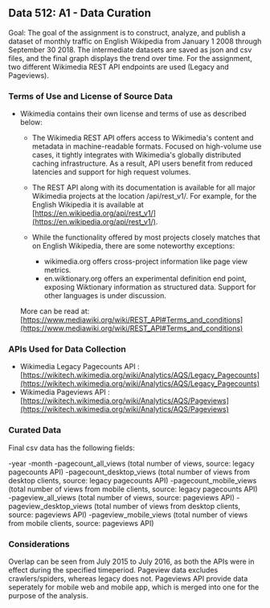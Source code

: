 ## Data 512: A1 - Data Curation

Goal: The goal of the assignment is to construct, analyze, and publish a dataset of monthly traffic on English Wikipedia from January 1 2008 through September 30 2018.
The intermediate datasets are saved as json and csv files, and the final graph displays the trend over time. 
For the assignment, two different Wikimedia REST API endpoints are used (Legacy and Pageviews).

### Terms of Use and License of Source Data
- Wikimedia contains their own license and terms of use as described below:

    - The Wikimedia REST API offers access to Wikimedia's content and metadata in machine-readable formats. Focused on high-volume use cases, it tightly integrates with Wikimedia's globally distributed caching infrastructure. As a result, API users benefit from reduced latencies and support for high request volumes.

    - The REST API along with its documentation is available for all major Wikimedia projects at the location /api/rest_v1/. For example, for the English Wikipedia it is available at [https://en.wikipedia.org/api/rest_v1/](https://en.wikipedia.org/api/rest_v1/).

    - While the functionality offered by most projects closely matches that on English Wikipedia, there are some noteworthy exceptions:

        - wikimedia.org offers cross-project information like page view metrics.
        - en.wiktionary.org offers an experimental definition end point, exposing Wiktionary information as structured data. Support for other languages is under discussion.

    More can be read at: [https://www.mediawiki.org/wiki/REST_API#Terms_and_conditions](https://www.mediawiki.org/wiki/REST_API#Terms_and_conditions)

### APIs Used for Data Collection

- Wikimedia Legacy Pagecounts API : [https://wikitech.wikimedia.org/wiki/Analytics/AQS/Legacy_Pagecounts](https://wikitech.wikimedia.org/wiki/Analytics/AQS/Legacy_Pagecounts)
- Wikimedia Pageviews API : [https://wikitech.wikimedia.org/wiki/Analytics/AQS/Pageviews](https://wikitech.wikimedia.org/wiki/Analytics/AQS/Pageviews)

### Curated Data

Final csv data has the following fields: 

-year
-month
-pagecount_all_views (total number of views,  source: legacy pagecounts API) 
-pagecount_desktop_views (total number of views from desktop clients, source: legacy pagecounts API)
-pagecount_mobile_views	(total number of views from mobile clients, source: legacy pagecounts API)
-pageview_all_views (total number of views, source: pageviews API)
-pageview_desktop_views (total number of views from desktop clients, source: pageviews API)
-pageview_mobile_views (total number of views from mobile clients, source: pageviews API)

### Considerations
Overlap can be seen from July 2015 to July 2016, as both the APIs were in effect during the specified timeperiod. Pageview data excludes crawlers/spiders, whereas legacy does not. Pageviews API provide data seperately for mobile web and mobile app, which is merged into one for the purpose of the analysis. 

